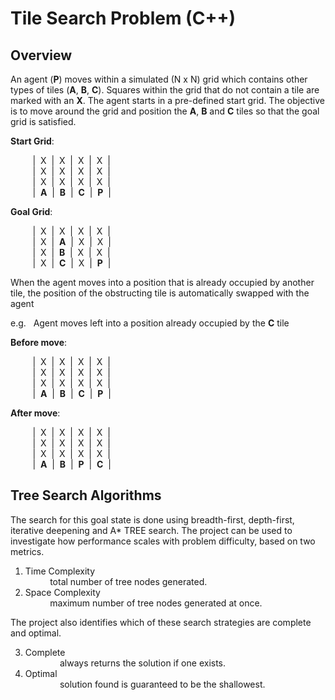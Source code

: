 # Tile Search Problem (C++)

## Overview
An agent (**P**) moves within a simulated (N x N) grid which contains other types of tiles (**A**, **B**, **C**). Squares within the grid that do not contain a tile are marked with an **X**. The agent starts in a pre-defined start grid. The objective is to move around the grid and position the **A**, **B** and **C** tiles so that the goal grid is satisfied.

**Start Grid**:

&nbsp; &nbsp; &nbsp; &nbsp; &nbsp;|&nbsp; X &nbsp;|&nbsp; X &nbsp;|&nbsp; X &nbsp;|&nbsp; X &nbsp;|<br>
&nbsp; &nbsp; &nbsp; &nbsp; &nbsp;|&nbsp; X &nbsp;|&nbsp; X &nbsp;|&nbsp; X &nbsp;|&nbsp; X &nbsp;|<br>
&nbsp; &nbsp; &nbsp; &nbsp; &nbsp;|&nbsp; X &nbsp;|&nbsp; X &nbsp;|&nbsp; X &nbsp;|&nbsp; X &nbsp;|<br>
&nbsp; &nbsp; &nbsp; &nbsp; &nbsp;|&nbsp; **A** &nbsp;|&nbsp; **B** &nbsp;|&nbsp; **C** &nbsp;|&nbsp; **P** &nbsp;|<br>

**Goal Grid**:

&nbsp; &nbsp; &nbsp; &nbsp; &nbsp;|&nbsp; X &nbsp;|&nbsp; X &nbsp;|&nbsp; X &nbsp;|&nbsp; X &nbsp;|<br>
&nbsp; &nbsp; &nbsp; &nbsp; &nbsp;|&nbsp; X &nbsp;|&nbsp; **A** &nbsp;|&nbsp; X &nbsp;|&nbsp; X &nbsp;|<br>
&nbsp; &nbsp; &nbsp; &nbsp; &nbsp;|&nbsp; X &nbsp;|&nbsp; **B** &nbsp;|&nbsp; X &nbsp;|&nbsp; X &nbsp;|<br>
&nbsp; &nbsp; &nbsp; &nbsp; &nbsp;|&nbsp; X &nbsp;|&nbsp; **C** &nbsp;|&nbsp; X &nbsp;|&nbsp; **P** &nbsp;|<br>

When the agent moves into a position that is already occupied by another tile, the position of the obstructing tile is automatically swapped with the agent

e.g. &nbsp; Agent moves left into a position already occupied by the **C** tile

**Before move**:

&nbsp; &nbsp; &nbsp; &nbsp; &nbsp;|&nbsp; X &nbsp;|&nbsp; X &nbsp;|&nbsp; X &nbsp;|&nbsp; X &nbsp;|<br>
&nbsp; &nbsp; &nbsp; &nbsp; &nbsp;|&nbsp; X &nbsp;|&nbsp; X &nbsp;|&nbsp; X &nbsp;|&nbsp; X &nbsp;|<br>
&nbsp; &nbsp; &nbsp; &nbsp; &nbsp;|&nbsp; X &nbsp;|&nbsp; X &nbsp;|&nbsp; X &nbsp;|&nbsp; X &nbsp;|<br>
&nbsp; &nbsp; &nbsp; &nbsp; &nbsp;|&nbsp; **A** &nbsp;|&nbsp; **B** &nbsp;|&nbsp; **C** &nbsp;|&nbsp; **P** &nbsp;|<br>

**After move**:

&nbsp; &nbsp; &nbsp; &nbsp; &nbsp;|&nbsp; X &nbsp;|&nbsp; X &nbsp;|&nbsp; X &nbsp;|&nbsp; X &nbsp;|<br>
&nbsp; &nbsp; &nbsp; &nbsp; &nbsp;|&nbsp; X &nbsp;|&nbsp; X &nbsp;|&nbsp; X &nbsp;|&nbsp; X &nbsp;|<br>
&nbsp; &nbsp; &nbsp; &nbsp; &nbsp;|&nbsp; X &nbsp;|&nbsp; X &nbsp;|&nbsp; X &nbsp;|&nbsp; X &nbsp;|<br>
&nbsp; &nbsp; &nbsp; &nbsp; &nbsp;|&nbsp; **A** &nbsp;|&nbsp; **B** &nbsp;|&nbsp; **P** &nbsp;|&nbsp; **C** &nbsp;|<br>

## Tree Search Algorithms

The search for this goal state is done using breadth-first, depth-first, iterative deepening and A* TREE search. The project can be used to investigate how performance scales with problem difficulty, based on two metrics.

1. Time Complexity <br>
&nbsp; &nbsp; &nbsp; &nbsp; &nbsp; total number of tree nodes generated.
2. Space Complexity <br>
&nbsp; &nbsp; &nbsp; &nbsp; &nbsp; maximum number of tree nodes generated at once.

The project also identifies which of these search strategies are complete and optimal.

3. Complete <br>
&nbsp; &nbsp; &nbsp; &nbsp; &nbsp; &nbsp; &nbsp; always returns the solution if one exists. <br>
4. Optimal <br>
&nbsp; &nbsp; &nbsp; &nbsp; &nbsp; &nbsp; &nbsp; solution found is guaranteed to be the shallowest. <br>
